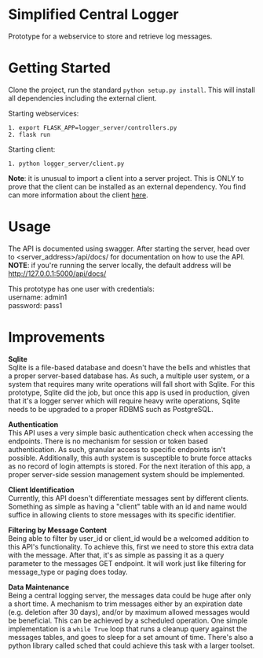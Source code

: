 # Simplified Central Logger
Prototype for a webservice to store and retrieve log messages.

# Getting Started
Clone the project, run the standard `python setup.py install`. This will
install all dependencies including the external client.

Starting webservices:

    1. export FLASK_APP=logger_server/controllers.py
    2. flask run

Starting client:

    1. python logger_server/client.py
**Note**: it is unusual to import a client into a server project. This
is ONLY to prove that the client can be installed as an external dependency.
You find can more information about the client [here](https://github.com/skyferthesly/logger_client).

# Usage
The API is documented using swagger. After starting the server, head over
to <server_address>/api/docs/ for documentation on how to use the API. \
**NOTE**: if you're running the server locally, the default address will
 be http://127.0.0.1:5000/api/docs/

This prototype has one user with credentials: \
username: admin1\
password: pass1

# Improvements
**Sqlite**\
Sqlite is a file-based database and doesn't have the bells and whistles that
a proper server-based database has. As such, a multiple user system, or
a system that requires many write operations will fall short with Sqlite.
For this prototype, Sqlite did the job, but once this app is used in
production, given that it's a logger server which will require heavy
write operations, Sqlite needs to be upgraded
to a proper RDBMS such as PostgreSQL.

**Authentication**\
This API uses a very simple basic authentication check when accessing
the endpoints. There is no mechanism for session or token based authentication.
As such, granular access to specific endpoints isn't possible. Additionally,
this auth system is susceptible to brute force attacks as no record of
login attempts is stored. For the next iteration of this app, a proper
server-side session management system should be implemented.

**Client Identification**\
Currently, this API doesn't differentiate messages sent by different clients.
Something as simple as having a "client" table with an id and name would
suffice in allowing clients to store messages with its specific identifier.

**Filtering by Message Content**\
Being able to filter by user_id or client_id would be a welcomed addition
to this API's functionality. To achieve this, first we need to store
this extra data with the message. After that, it's as simple as passing
it as a query parameter to the messages GET endpoint. It will work just
like filtering for message_type or paging does today.

**Data Maintenance**\
Being a central logging server, the messages data could be huge after
only a short time. A mechanism to trim messages either by an expiration
date (e.g. deletion after 30 days), and/or by maximum allowed messages
would be beneficial. This can be achieved by a scheduled operation. One
simple implementation is a `while True` loop that runs a cleanup query
against the messages tables, and goes to sleep for a set amount of time.
There's also a python library called sched that could achieve this task
with a larger toolset.
